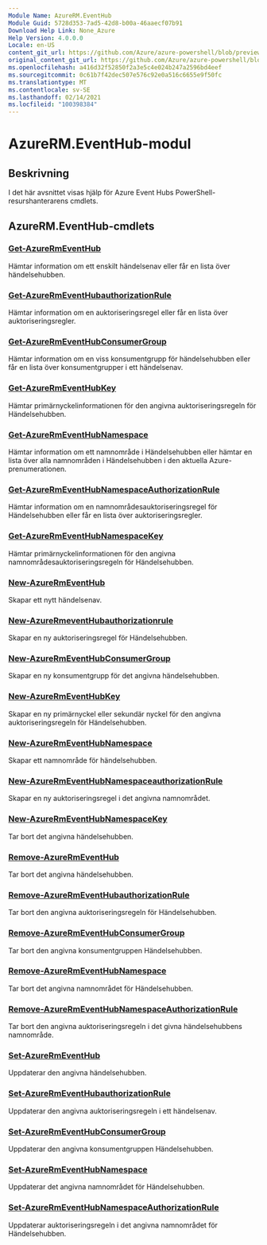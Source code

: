 ```yaml
---
Module Name: AzureRM.EventHub
Module Guid: 5728d353-7ad5-42d8-b00a-46aaecf07b91
Download Help Link: None_Azure
Help Version: 4.0.0.0
Locale: en-US
content_git_url: https://github.com/Azure/azure-powershell/blob/preview/src/ResourceManager/EventHub/Commands.EventHub/help/AzureRM.EventHub.md
original_content_git_url: https://github.com/Azure/azure-powershell/blob/preview/src/ResourceManager/EventHub/Commands.EventHub/help/AzureRM.EventHub.md
ms.openlocfilehash: a416d32f52850f2a3e5c4e024b247a2596bd4eef
ms.sourcegitcommit: 0c61b7f42dec507e576c92e0a516c6655e9f50fc
ms.translationtype: MT
ms.contentlocale: sv-SE
ms.lasthandoff: 02/14/2021
ms.locfileid: "100398384"
---
```

# AzureRM.EventHub-modul
## Beskrivning
I det här avsnittet visas hjälp för Azure Event Hubs PowerShell-resurshanterarens cmdlets.

## AzureRM.EventHub-cmdlets
### [Get-AzureRmEventHub](Get-AzureRmEventHub.md)
Hämtar information om ett enskilt händelsenav eller får en lista över händelsehubben.

### [Get-AzureRmEventHubauthorizationRule](Get-AzureRmEventHubAuthorizationRule.md)
Hämtar information om en auktoriseringsregel eller får en lista över auktoriseringsregler.

### [Get-AzureRmEventHubConsumerGroup](Get-AzureRmEventHubConsumerGroup.md)
Hämtar information om en viss konsumentgrupp för händelsehubben eller får en lista över konsumentgrupper i ett händelsenav.

### [Get-AzureRmEventHubKey](Get-AzureRmEventHubKey.md)
Hämtar primärnyckelinformationen för den angivna auktoriseringsregeln för Händelsehubben.

### [Get-AzureRmEventHubNamespace](Get-AzureRmEventHubNamespace.md)
Hämtar information om ett namnområde i Händelsehubben eller hämtar en lista över alla namnområden i Händelsehubben i den aktuella Azure-prenumerationen.

### [Get-AzureRmEventHubNamespaceAuthorizationRule](Get-AzureRmEventHubNamespaceAuthorizationRule.md)
Hämtar information om en namnområdesauktoriseringsregel för Händelsehubben eller får en lista över auktoriseringsregler.

### [Get-AzureRmEventHubNamespaceKey](Get-AzureRmEventHubNamespaceKey.md)
Hämtar primärnyckelinformationen för den angivna namnområdesauktoriseringsregeln för Händelsehubben.

### [New-AzureRmEventHub](New-AzureRmEventHub.md)
Skapar ett nytt händelsenav.

### [New-AzureRmeventHubauthorizationrule](New-AzureRmEventHubAuthorizationRule.md)
Skapar en ny auktoriseringsregel för Händelsehubben.

### [New-AzureRmEventHubConsumerGroup](New-AzureRmEventHubConsumerGroup.md)
Skapar en ny konsumentgrupp för det angivna händelsehubben.

### [New-AzureRmEventHubKey](New-AzureRmEventHubKey.md)
Skapar en ny primärnyckel eller sekundär nyckel för den angivna auktoriseringsregeln för Händelsehubben.

### [New-AzureRmEventHubNamespace](New-AzureRmEventHubNamespace.md)
Skapar ett namnområde för händelsehubben.

### [New-AzureRmEventHubNamespaceauthorizationRule](New-AzureRmEventHubNamespaceAuthorizationRule.md)
Skapar en ny auktoriseringsregel i det angivna namnområdet.

### [New-AzureRmEventHubNamespaceKey](New-AzureRmEventHubNamespaceKey.md)
Tar bort det angivna händelsehubben.

### [Remove-AzureRmEventHub](Remove-AzureRmEventHub.md)
Tar bort det angivna händelsehubben.

### [Remove-AzureRmEventHubauthorizationRule](Remove-AzureRmEventHubAuthorizationRule.md)
Tar bort den angivna auktoriseringsregeln för Händelsehubben.

### [Remove-AzureRmEventHubConsumerGroup](Remove-AzureRmEventHubConsumerGroup.md)
Tar bort den angivna konsumentgruppen Händelsehubben.

### [Remove-AzureRmEventHubNamespace](Remove-AzureRmEventHubNamespace.md)
Tar bort det angivna namnområdet för Händelsehubben.

### [Remove-AzureRmEventHubNamespaceAuthorizationRule](Remove-AzureRmEventHubNamespaceAuthorizationRule.md)
Tar bort den angivna auktoriseringsregeln i det givna händelsehubbens namnområde.

### [Set-AzureRmEventHub](Set-AzureRmEventHub.md)
Uppdaterar den angivna händelsehubben.

### [Set-AzureRmEventHubauthorizationRule](Set-AzureRmEventHubAuthorizationRule.md)
Uppdaterar den angivna auktoriseringsregeln i ett händelsenav.

### [Set-AzureRmEventHubConsumerGroup](Set-AzureRmEventHubConsumerGroup.md)
Uppdaterar den angivna konsumentgruppen Händelsehubben.

### [Set-AzureRmEventHubNamespace](Set-AzureRmEventHubNamespace.md)
Uppdaterar det angivna namnområdet för Händelsehubben.

### [Set-AzureRmEventHubNamespaceAuthorizationRule](Set-AzureRmEventHubNamespaceAuthorizationRule.md)
Uppdaterar auktoriseringsregeln i det angivna namnområdet för Händelsehubben.
